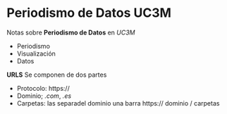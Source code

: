 # Periodismo de Datos UC3M
Notas sobre **Periodismo de Datos** en *UC3M*

+ Periodismo
+ Visualización
+ Datos

**URLS** Se componen de dos partes
+ Protocolo: https://
+ Dominio; *.com*, *.es*
+ Carpetas: las separadel dominio una barra https:// dominio / carpetas
